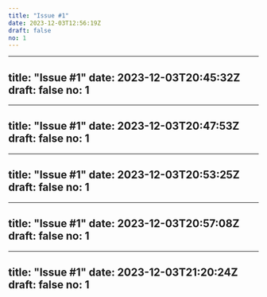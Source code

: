 ```yaml
---
title: "Issue #1"
date: 2023-12-03T12:56:19Z
draft: false
no: 1
---
```

---
title: "Issue #1"
date: 2023-12-03T20:45:32Z
draft: false
no: 1
---
---
title: "Issue #1"
date: 2023-12-03T20:47:53Z
draft: false
no: 1
---
---
title: "Issue #1"
date: 2023-12-03T20:53:25Z
draft: false
no: 1
---
---
title: "Issue #1"
date: 2023-12-03T20:57:08Z
draft: false
no: 1
---
---
title: "Issue #1"
date: 2023-12-03T21:20:24Z
draft: false
no: 1
---
